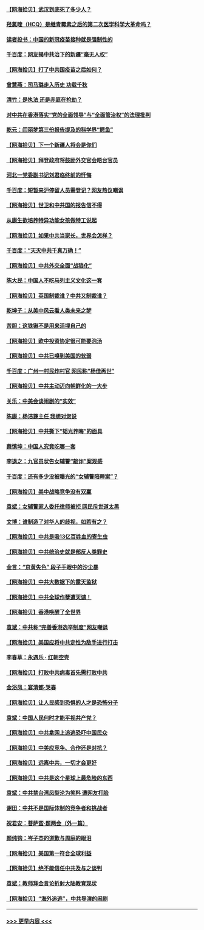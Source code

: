 #### [【网海拾贝】武汉到底死了多少人？](../pages/nsc993/n12863707.md?t=04080852) 
#### [羟氯喹（HCQ）是继青霉素之后的第二次医学科学大革命吗？](../pages/nsc993/n12638564.md?t=04080852) 
#### [读者投书：中国的新冠疫苗接种就是强制性的](../pages/nsc993/n12859932.md?t=04080852) 
#### [千百度：网友揭中共治下的新疆“毫无人权”](../pages/nsc993/n12858385.md?t=04080852) 
#### [【网海拾贝】打了中共国疫苗之后如何？](../pages/nsc993/n12857866.md?t=04080852) 
#### [曾慧燕：司马璐走入历史 功载千秋](../pages/nsc993/n12856996.md?t=04080852) 
#### [清竹：是执法 还是赤匪在抢劫？](../pages/nsc993/n12856952.md?t=04080852) 
#### [对中共在香港落实“党的全面领导”与“全面管治权”的法理批判](../pages/nsc993/n12856929.md?t=04080852) 
#### [乾元：闫丽梦第三份报告提及的科学界“鳄鱼”](../pages/nsc993/n12855985.md?t=04080852) 
#### [【网海拾贝】下一个新疆人将会是你们](../pages/nsc993/n12855864.md?t=04080852) 
#### [【网海拾贝】拜登政府将鼓励外交官会晤台官员](../pages/nsc993/n12853615.md?t=04080852) 
#### [河北一党委副书记刘君临终前的忏悔](../pages/nsc993/n12849420.md?t=04080852) 
#### [千百度：短暂来沪停留人员需登记？网友热议嘲讽](../pages/nsc993/n12853497.md?t=04080852) 
#### [【网海拾贝】世卫和中共国的报告信不得](../pages/nsc993/n12850902.md?t=04080852) 
#### [从康生欲培养特异功能女孩做特工说起](../pages/nsc993/n12849289.md?t=04080852) 
#### [【网海拾贝】如果中共当家长，世界会怎样？](../pages/nsc993/n12848436.md?t=04080852) 
#### [千百度：“天灭中共千真万确！”](../pages/nsc993/n12845659.md?t=04080852) 
#### [【网海拾贝】中共外交全面“战狼化”](../pages/nsc993/n12845607.md?t=04080852) 
#### [陈大民：中国人不吃马列主义文化这一套](../pages/nsc993/n12842496.md?t=04080852) 
#### [【网海拾贝】英国制裁谁？中共又制裁谁？](../pages/nsc993/n12840909.md?t=04080852) 
#### [乾坤子：从美中风云看人类未来之梦](../pages/nsc993/n12840590.md?t=04080852) 
#### [苦胆：这铁锹不是用来活埋自己的](../pages/nsc993/n12839512.md?t=04080852) 
#### [【网海拾贝】欧中投资协定很可能要泡汤](../pages/nsc993/n12835122.md?t=04080852) 
#### [【网海拾贝】中共已嗅到美国的软弱](../pages/nsc993/n12832411.md?t=04080852) 
#### [千百度：广州一村民炸村官 网民称“杨佳再世”](../pages/nsc993/n12832380.md?t=04080852) 
#### [【网海拾贝】中共主动迈向朝鲜化的一大步](../pages/nsc993/n12829887.md?t=04080852) 
#### [关乐：中美会谈闹剧的“实效”](../pages/nsc993/n12826698.md?t=04080852) 
#### [陈康：杨洁篪主任  我想对您说](../pages/nsc993/n12826609.md?t=04080852) 
#### [【网海拾贝】中共撕下“韬光养晦”的面具](../pages/nsc993/n12826459.md?t=04080852) 
#### [蔡慎坤：中国人究竟吃哪一套](../pages/nsc993/n12826010.md?t=04080852) 
#### [李退之：九官员状告女辅警“敲诈”案观感](../pages/nsc993/n12823984.md?t=04080852) 
#### [千百度：还有多少没被曝光的“女辅警陪睡案”？](../pages/nsc993/n12822136.md?t=04080852) 
#### [【网海拾贝】美中战略竞争没有双赢](../pages/nsc993/n12822105.md?t=04080852) 
#### [袁斌：女辅警家人委托律师被拒 网民斥世道太黑](../pages/nsc993/n12822004.md?t=04080852) 
#### [文博：谁制造了对华人的歧视，如若有之？](../pages/nsc993/n12821635.md?t=04080852) 
#### [【网海拾贝】中共是吸13亿百姓血的寄生虫](../pages/nsc993/n12819191.md?t=04080852) 
#### [【网海拾贝】中共统治史就是部反人类罪史](../pages/nsc993/n12816738.md?t=04080852) 
#### [金言：“京黄失色” 段子手眼中的沙尘暴](../pages/nsc993/n12815700.md?t=04080852) 
#### [【网海拾贝】中共大数据下的露天监狱](../pages/nsc993/n12811075.md?t=04080852) 
#### [【网海拾贝】中共全球作孽遭天谴！](../pages/nsc993/n12810258.md?t=04080852) 
#### [【网海拾贝】香港唤醒了全世界](../pages/nsc993/n12809100.md?t=04080852) 
#### [袁斌：中共称“完善香港选举制度”网友嘲讽](../pages/nsc993/n12808994.md?t=04080852) 
#### [【网海拾贝】美国应将中共定性为敌手进行打击](../pages/nsc993/n12806870.md?t=04080852) 
#### [李春草：永遇乐 · 红朝空壳](../pages/nsc993/n12805365.md?t=04080852) 
#### [【网海拾贝】打败中共病毒首先需打败中共](../pages/nsc993/n12803930.md?t=04080852) 
#### [金浴凤：宴清都‧哭春](../pages/nsc993/n12801601.md?t=04080852) 
#### [【网海拾贝】让人民感到恐惧的人才是恐怖分子](../pages/nsc993/n12799347.md?t=04080852) 
#### [袁斌：中国人民何时才能平视共产党？](../pages/nsc993/n12799306.md?t=04080852) 
#### [【网海拾贝】中共拿网上追逃恐吓中国民众](../pages/nsc993/n12796905.md?t=04080852) 
#### [【网海拾贝】中美应竞争、合作还是对抗？](../pages/nsc993/n12794675.md?t=04080852) 
#### [【网海拾贝】远离中共，一切才会更好](../pages/nsc993/n12793572.md?t=04080852) 
#### [【网海拾贝】中共是这个星球上最危险的东西](../pages/nsc993/n12791400.md?t=04080852) 
#### [袁斌：中共禁台湾凤梨沦为笑料 遭网友打脸](../pages/nsc993/n12791335.md?t=04080852) 
#### [谢田：中共不是国际体制的竞争者和挑战者](../pages/nsc993/n12791212.md?t=04080852) 
#### [祝君安：菩萨蛮·题两会（外一篇）](../pages/nsc993/n12786801.md?t=04080852) 
#### [颜纯钩：岑子杰的道歉与周庭的眼泪](../pages/nsc993/n12786775.md?t=04080852) 
#### [【网海拾贝】美国第一符合全球利益](../pages/nsc993/n12786666.md?t=04080852) 
#### [【网海拾贝】绝不能信任中共及与之谈判](../pages/nsc993/n12784266.md?t=04080852) 
#### [袁斌：教师拜金言论折射大陆教育现状](../pages/nsc993/n12783868.md?t=04080852) 
#### [【网海拾贝】“海外追逃”，中共导演的闹剧](../pages/nsc993/n12781638.md?t=04080852) 

----
#### [ >>> 更早内容 <<< ](../indexes/nsc993-earlier.md)
